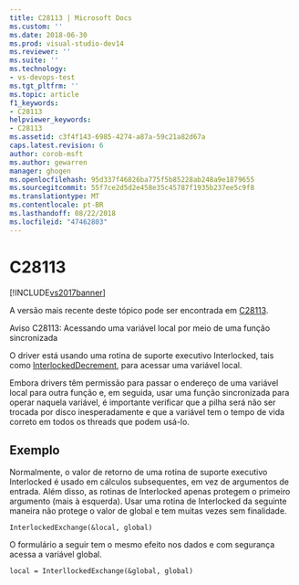 ```yaml
---
title: C28113 | Microsoft Docs
ms.custom: ''
ms.date: 2018-06-30
ms.prod: visual-studio-dev14
ms.reviewer: ''
ms.suite: ''
ms.technology:
- vs-devops-test
ms.tgt_pltfrm: ''
ms.topic: article
f1_keywords:
- C28113
helpviewer_keywords:
- C28113
ms.assetid: c3f4f143-6985-4274-a87a-59c21a82d67a
caps.latest.revision: 6
author: corob-msft
ms.author: gewarren
manager: ghogen
ms.openlocfilehash: 95d337f46826ba775f5b85228ab248a9e1879655
ms.sourcegitcommit: 55f7ce2d5d2e458e35c45787f1935b237ee5c9f8
ms.translationtype: MT
ms.contentlocale: pt-BR
ms.lasthandoff: 08/22/2018
ms.locfileid: "47462803"
---
```

# <a name="c28113"></a>C28113
[!INCLUDE[vs2017banner](../includes/vs2017banner.md)]

A versão mais recente deste tópico pode ser encontrada em [C28113](https://docs.microsoft.com/visualstudio/code-quality/c28113).  
  
Aviso C28113: Acessando uma variável local por meio de uma função sincronizada  
  
 O driver está usando uma rotina de suporte executivo Interlocked, tais como [InterlockedDecrement](http://msdn.microsoft.com/library/windows/hardware/ff547871.aspx), para acessar uma variável local.  
  
 Embora drivers têm permissão para passar o endereço de uma variável local para outra função e, em seguida, usar uma função sincronizada para operar naquela variável, é importante verificar que a pilha será não ser trocada por disco inesperadamente e que a variável tem o tempo de vida correto em todos os threads que podem usá-lo.  
  
## <a name="example"></a>Exemplo  
 Normalmente, o valor de retorno de uma rotina de suporte executivo Interlocked é usado em cálculos subsequentes, em vez de argumentos de entrada. Além disso, as rotinas de Interlocked apenas protegem o primeiro argumento (mais à esquerda). Usar uma rotina de Interlocked da seguinte maneira não protege o valor de global e tem muitas vezes sem finalidade.  
  
```  
InterlockedExchange(&local, global)  
```  
  
 O formulário a seguir tem o mesmo efeito nos dados e com segurança acessa a variável global.  
  
```  
local = InterllockedExchange(&global, global)  
  
```



